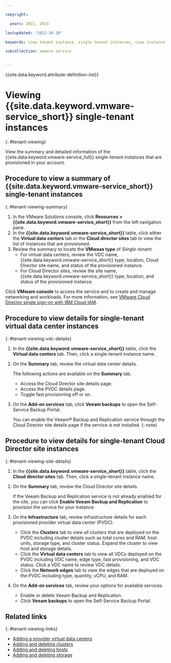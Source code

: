 ```yaml
---

copyright:

  years: 2022, 2023

lastupdated: "2022-10-18"

keywords: view tenant instance, single tenant instances, view instance, single tenant view

subcollection: vmware-service


---
```


{{site.data.keyword.attribute-definition-list}}

# Viewing {{site.data.keyword.vmware-service_short}} single-tenant instances
{: #tenant-viewing}

View the summary and detailed information of the {{site.data.keyword.vmware-service_full}} single-tenant instances that are provisioned in your account.

## Procedure to view a summary of {{site.data.keyword.vmware-service_short}} single-tenant instances
{: #tenant-viewing-summary}

1. In the VMware Solutions console, click **Resources > {{site.data.keyword.vmware-service_short}}** from the left navigation pane.
2. In the **{{site.data.keyword.vmware-service_short}}** table, click either the **Virtual data centers** tab or the **Cloud director sites** tab to view the list of instances that are provisioned.
3. Review the summary to locate the **VMwaas type** of *Siingle-tenant*.
   * For virtual data centers, review the VDC name, {{site.data.keyword.vmware-service_short}} type, location, Cloud Director site name, and status of the provisioned instance.
   * For Cloud Director sites, review the site name, {{site.data.keyword.vmware-service_short}} type, location, and status of the provisioned instance.

Click **VMware console** to access the service and to create and manage networking and workloads. For more information, see [VMware Cloud Director single sign-on with IBM Cloud IAM](/docs/vmwaresolutions?topic=vmwaresolutions-iam-integration&interface=ui).

## Procedure to view details for single-tenant virtual data center instances
{: #tenant-viewing-vdc-details}

1. In the **{{site.data.keyword.vmware-service_short}}** table, click the **Virtual data centers** tab. Then, click a single-tenant instance name.
2. On the **Summary** tab, review the virtual data center details.

   The following actions are available on the **Summary** tab.
   * Access the Cloud Director site details page.
   * Access the PVDC details page.
   * Toggle fast provisioning off or on.

3. On the **Add-on services** tab, click **Veeam backups** to open the Self-Service Backup Portal.

   You can enable the Veeam® Backup and Replication service through the Cloud Director site details page if the service is not installed.
   {: note}

## Procedure to view details for single-tenant Cloud Director site instances
{: #tenant-viewing-site-details}

1. In the **{{site.data.keyword.vmware-service_short}}** table, click the **Cloud director sites** tab. Then, click a single-tenant instance name.
2. On the **Summary** tab, review the Cloud Director site details.

   If the Veeam Backup and Replication service is not already enabled for the site, you can click **Enable Veeam Backup and Replication** to provision the service for your instance.

3. On the **Infrastructure** tab, review infrastructure details for each provisioned provider virtual data center (PVDC).
     * Click the **Clusters** tab to view all clusters that are deployed on the PVDC including cluster details such as total cores and RAM, host units, storage type, and cluster status. Expand the cluster to view host and storage details.
     * Click the **Virtual data centers** tab to view all VDCs deployed on the PVDC including VDC name, edge type, fast provisioning, and VDC status. Click a VDC name to review VDC details.
     * Click the **Network edges** tab to view the edges that are deployed on the PVDC including type, quantity, vCPU, and RAM.
4. On the **Add-on services** tab, review your options for available services.
     * Enable or delete Veeam Backup and Replication.
     * Click **Veeam backups** to open the Self-Service Backup Portal.

## Related links
{: #tenant-viewing-links}

* [Adding a provider virtual data centers](/docs/vmware-service?topic=vmware-service-pvdc-adding-deleting)
* [Adding and deleting clusters](/docs/vmware-service?topic=vmware-service-cluster-adding-deleting)
* [Adding and deleting hosts](/docs/vmware-service?topic=vmware-service-host-adding-deleting)
* [Adding and deleting storage](/docs/vmware-service?topic=vmware-service-storage-adding-deleting)
